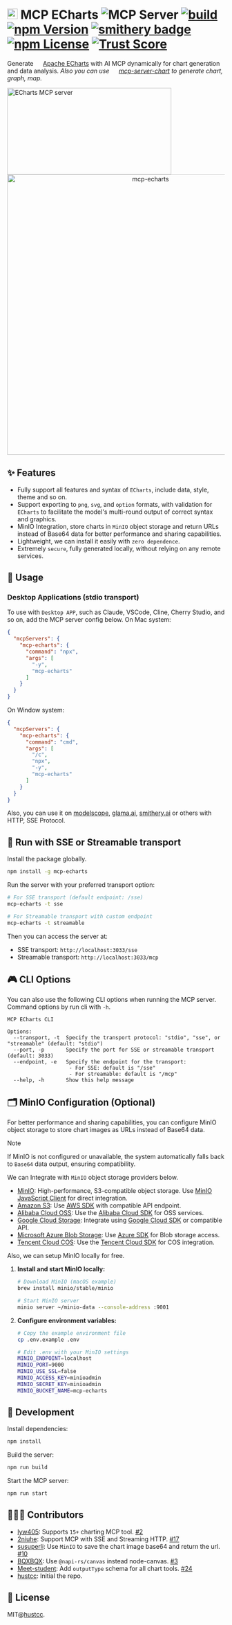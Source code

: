 # <img src="https://echarts.apache.org/zh/images/favicon.png" height="24"/> MCP ECharts ![](https://badge.mcpx.dev?type=server 'MCP Server')  [![build](https://github.com/hustcc/mcp-echarts/actions/workflows/build.yml/badge.svg)](https://github.com/hustcc/mcp-echarts/actions/workflows/build.yml) [![npm Version](https://img.shields.io/npm/v/mcp-echarts.svg)](https://www.npmjs.com/package/mcp-echarts) [![smithery badge](https://smithery.ai/badge/@hustcc/mcp-echarts)](https://smithery.ai/server/@hustcc/mcp-echarts) [![npm License](https://img.shields.io/npm/l/mcp-echarts.svg)](https://www.npmjs.com/package/mcp-echarts) [![Trust Score](https://archestra.ai/mcp-catalog/api/badge/quality/hustcc/mcp-echarts)](https://archestra.ai/mcp-catalog/hustcc__mcp-echarts)

Generate <img src="https://echarts.apache.org/zh/images/favicon.png" height="14"/> [Apache ECharts](https://echarts.apache.org/) with AI MCP dynamically for chart generation and data analysis. _Also you can use <img src="https://mdn.alipayobjects.com/huamei_qa8qxu/afts/img/A*ZFK8SrovcqgAAAAAAAAAAAAAemJ7AQ/original" height="14"/> [mcp-server-chart](https://github.com/antvis/mcp-server-chart) to generate chart, graph, map._

<a href="https://glama.ai/mcp/servers/@hustcc/mcp-echarts">
  <img width="380" height="200" src="https://glama.ai/mcp/servers/@hustcc/mcp-echarts/badge" alt="ECharts MCP server" />
</a>

<div align="center">
  <img width="648" alt="mcp-echarts" src="https://mdn.alipayobjects.com/huamei_1gdzij/afts/img/A*s3w3SpMMPDQAAAAARzAAAAgAemB7AQ/original" />
</div>

## ✨ Features

- Fully support all features and syntax of `ECharts`, include data, style, theme and so on.
- Support exporting to `png`, `svg`, and `option` formats, with validation for `ECharts` to facilitate the model's multi-round output of correct syntax and graphics.
- MinIO Integration, store charts in `MinIO` object storage and return URLs instead of Base64 data for better performance and sharing capabilities.
- Lightweight, we can install it easily with `zero dependence`.
- Extremely `secure`, fully generated locally, without relying on any remote services.


## 🤖 Usage

### Desktop Applications (stdio transport)

To use with `Desktop APP`, such as Claude, VSCode, Cline, Cherry Studio, and so on, add the  MCP server config below. On Mac system:

```json
{
  "mcpServers": {
    "mcp-echarts": {
      "command": "npx",
      "args": [
        "-y",
        "mcp-echarts"
      ]
    }
  }
}
```

On Window system:

```json
{
  "mcpServers": {
    "mcp-echarts": {
      "command": "cmd",
      "args": [
        "/c",
        "npx",
        "-y",
        "mcp-echarts"
      ]
    }
  }
}
```

Also, you can use it on [modelscope](https://www.modelscope.cn/mcp/servers/hustcc/MCP-ECharts), [glama.ai](https://glama.ai/mcp/servers/@hustcc/mcp-echarts), [smithery.ai](https://smithery.ai/server/@hustcc/mcp-echarts) or others with HTTP, SSE Protocol.


## 🚰 Run with SSE or Streamable transport

Install the package globally.

```bash
npm install -g mcp-echarts
```

Run the server with your preferred transport option:

```bash
# For SSE transport (default endpoint: /sse)
mcp-echarts -t sse

# For Streamable transport with custom endpoint
mcp-echarts -t streamable
```

Then you can access the server at:
- SSE transport: `http://localhost:3033/sse`
- Streamable transport: `http://localhost:3033/mcp`


## 🎮 CLI Options

You can also use the following CLI options when running the MCP server. Command options by run cli with `-h`.

```plain
MCP ECharts CLI

Options:
  --transport, -t  Specify the transport protocol: "stdio", "sse", or "streamable" (default: "stdio")
  --port, -p       Specify the port for SSE or streamable transport (default: 3033)
  --endpoint, -e   Specify the endpoint for the transport:
                    - For SSE: default is "/sse"
                    - For streamable: default is "/mcp"
  --help, -h       Show this help message
```


## 🗂️ MinIO Configuration (Optional)

For better performance and sharing capabilities, you can configure MinIO object storage to store chart images as URLs instead of Base64 data.

> [!NOTE]
> If MinIO is not configured or unavailable, the system automatically falls back to `Base64` data output, ensuring compatibility.

We can Integrate with `MinIO` object storage providers below.

 - [MinIO](https://min.io/): High-performance, S3-compatible object storage. Use [MinIO JavaScript Client](https://min.io/docs/minio/linux/developers/javascript/minio-javascript.html) for direct integration.
 - [Amazon S3](https://aws.amazon.com/s3/): Use [AWS SDK](https://aws.amazon.com/sdk-for-javascript/) with compatible API endpoint.
 - [Alibaba Cloud OSS](https://www.alibabacloud.com/product/object-storage-service): Use the [Alibaba Cloud SDK](https://www.alibabacloud.com/help/en/sdk) for OSS services.
 - [Google Cloud Storage](https://cloud.google.com/storage): Integrate using [Google Cloud SDK](https://cloud.google.com/sdk) or compatible API.
 - [Microsoft Azure Blob Storage](https://azure.microsoft.com/en-us/products/storage/blobs): Use [Azure SDK](https://azure.microsoft.com/en-us/downloads/) for Blob storage access.
 - [Tencent Cloud COS](https://intl.cloud.tencent.com/product/cos): Use the [Tencent Cloud SDK](https://intl.cloud.tencent.com/document/product/436/6474) for COS integration.

Also, we can setup MinIO locally for free.

1. **Install and start MinIO locally:**

   ```bash
   # Download MinIO (macOS example)
   brew install minio/stable/minio
   
   # Start MinIO server
   minio server ~/minio-data --console-address :9001
   ```

3. **Configure environment variables:**

   ```bash
   # Copy the example environment file
   cp .env.example .env
   
   # Edit .env with your MinIO settings
   MINIO_ENDPOINT=localhost
   MINIO_PORT=9000
   MINIO_USE_SSL=false
   MINIO_ACCESS_KEY=minioadmin
   MINIO_SECRET_KEY=minioadmin
   MINIO_BUCKET_NAME=mcp-echarts
   ```


## 🔨 Development

Install dependencies:

```bash
npm install
```

Build the server:

```bash
npm run build
```

Start the MCP server:

```bash
npm run start
```


## 🧑🏻‍💻 Contributors

- [lyw405](https://github.com/lyw405): Supports `15+` charting MCP tool. [#2](https://github.com/hustcc/mcp-echarts/issues/2)
- [2niuhe](https://github.com/2niuhe): Support MCP with SSE and Streaming HTTP. [#17](https://github.com/hustcc/mcp-echarts/issues/17)
- [susuperli](https://github.com/susuperli): Use `MinIO` to save the chart image base64 and return the url. [#10](https://github.com/hustcc/mcp-echarts/issues/10)
- [BQXBQX](https://github.com/BQXBQX): Use `@napi-rs/canvas` instead node-canvas. [#3](https://github.com/hustcc/mcp-echarts/issues/3)
- [Meet-student](https://github.com/Meet-student): Add `outputType` schema for all chart tools. [#24](https://github.com/hustcc/mcp-echarts/issues/24)
- [hustcc](https://github.com/hustcc): Initial the repo.


## 📄 License

MIT@[hustcc](https://github.com/hustcc).
